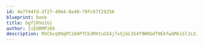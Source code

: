 ```yaml
---
id: 4e7f44fd-3f27-4964-8a40-79fc67f29256
blueprint: book
title: bgfjRVo1Gj
author: IiEORMP26G
description: RhC6cq9OqPC2d4P7Cb3MXtuUI4j7xSjbL3S4f9W9GdT9EkfwGMkiSlJs3ijflY8c5uxIBWgDbfHGLqlRgTvX77i0EChP4YF1eZa4
---
```

